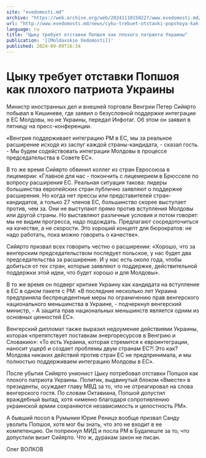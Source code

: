 ```yaml
---
site: "evedomosti.md"
archive: "https://web.archive.org/web/20241110150227/www.evedomosti.md/news/cyku-trebuet-otstavki-popshoya-kak-plohogo-patrita-ukrainy"
url: "http://www.evedomosti.md/news/cyku-trebuet-otstavki-popshoya-kak-plohogo-patrita-ukrainy"
language: ru
title: "Цыку требует отставки Попшоя как плохого патриота Украины"
publication: '[[Moldavskie Vedomosti]]'
published: 2024-09-09T16:34
---
```


# Цыку требует отставки Попшоя как плохого патриота Украины

Министр иностранных дел и внешней торговли Венгрии Петер Сийярто побывал в Кишиневе, где заявил о безусловной поддержке интеграции в ЕС Молдовы, но не Украины, передал Инфотаг. Об этом он заявил в пятницу на пресс-конференции.

«Венгрия поддерживает интеграцию РМ в ЕС, мы за реальное расширение исходя из заслуг каждой страны-кандидата, - сказал гость. - Мы будем содействовать интеграции Молдовы в процессе председательства в Совете ЕС».

В то же время Сийярто обвинил коллег из стран Евросоюза в лицемерии: «Главное для нас - покончить с лицемерием в Брюсселе по вопросу расширения ЕС. Реальная ситуация такова: лидеры большинства европейских стран публично заявляют о поддержке расширения. Но когда нет прессы или представителей стран-кандидатов, а только 27 членов ЕС, большинство скорее выступает против, чем за. Они не выступают прямо против вступления Молдовы или другой страны. Но выставляют различные условия и потом говорят: мы не видим прогресса, надо подождать. Предлагают сосредоточиться на качестве, а не скорости. Это хороший концепт для бюрократов: не надо работать, пока можно говорить о качестве».

Сийярто призвал всех говорить честно о расширении: «Хорошо, что за венгерским председательством последует польское, у нас будет два председательства за расширение. И у нас есть около года, чтобы добиться от тех стран, которые заявляют о поддержке, действительной поддержки этой идеи, что будет хорошо и для Молдовы».

В то же время он подверг критике Украину как кандидата на вступление в ЕС в одном пакете с РМ: «В последние несколько лет Украина предприняла беспрецедентные меры по ограничению прав венгерского национального меньшинства в Украине, - подчеркнул венгерский министр, - А защита прав национальных меньшинств является одним из основных ценностей ЕС».

Венгерский дипломат также выразил недоумение действиями Украины, которая «препятствует поставкам энергоресурсов в Венгрию и Словакию»: «То есть Украина, которая стремится к евроинтеграции, наносит ущерб и создает проблемы двум странам ЕС?! Это как? Молдова никаких действий против стран ЕС не предпринимала, и мы полностью поддерживаем интеграцию Молдовы в ЕС».

После убытия Сийярто унионист Цыку потребовал отставки Попшоя как плохого патриота Украины. Политик, выдвинутый блоком «Вместе» в президенты, осуждает главу МВД за то, что не отреагировал на слова венгерского гостя. По словам Октавиана, Попшой допустил враждебный выпад, хотя «именно благодаря сопротивлению украинской армии сохраняются независимость и целостность РМ».

А бывший посол в Румынии Юрие Реницэ вообще призвал Санду уволить Попшоя, хотя мог бы знать, что это не входит в ее компетенцию. Он попрекнул МИД и посла РМ в Будапеште за то, что допустили визит Сийярто. Что ж, дуракам закон не писан.

Олег ВОЛКОВ